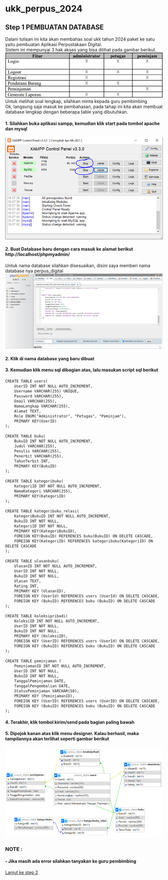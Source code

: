 # ukk_perpus_2024
## Step 1 PEMBUATAN DATABASE
Dalam tulisan ini kita akan membahas soal ukk tahun 2024 paket ke satu yaitu pembuatan Aplikasi Perpustakaan Digital.<br>
Sistem ini mempunyai 3 hak akses yang bisa dilihat pada gambar berikut.<br>
![Alt text](https://github.com/irawankilmer/ukk_perpus_2024/blob/main/img/Role.PNG) <br>
Untuk melihat soal lengkap, silahkan minta kepada guru pembimbing<br>
Ok, langsung saja masuk ke pembahasan, pada tahap ini kita akan membuat database lengkap dengan beberapa table yang dibutuhkan.

#### 1. Silahkan buka aplikasi xampp, kemudian klik start pada tombol apache dan mysql
![](https://github.com/irawankilmer/ukk_perpus_2024/blob/main/img/1.PNG)
#### 2. Buat Database baru dengan cara masuk ke alamat berikut http://localhost/phpmyadmin/
Untuk nama database silahkan disesuaikan, disini saya memberi nama database nya perpus_digital
![](https://github.com/irawankilmer/ukk_perpus_2024/blob/main/img/2.PNG)
#### 2. Klik di nama database yang baru dibuat
#### 3. Kemudian klik menu sql dibagian atas, lalu masukan script sql berikut
```
CREATE TABLE users(
    UserID INT NOT NULL AUTO_INCREMENT,
    Username VARCHAR(255) UNIQUE,
    Password VARCHAR(255),
    Email VARCHAR(255),
    NamaLengkap VARCHAR(255),
    Alamat TEXT,
    Role ENUM("Administrator", "Petugas", "Peminjam"),
    PRIMARY KEY(UserID)
);

CREATE TABLE buku(
    BukuID INT NOT NULL AUTO_INCREMENT,
    Judul VARCHAR(255),
    Penulis VARCHAR(255),
    Penerbit VARCHAR(255),
    TahunTerbit INT,
    PRIMARY KEY(BukuID)
);

CREATE TABLE kategoribuku(
    KategoriID INT NOT NULL AUTO_INCREMENT,
    NamaKategori VARCHAR(255),
    PRIMARY KEY(KategoriID)
);

CREATE TABLE kategoribuku_relasi(
    KategoriBukuID INT NOT NULL AUTO_INCREMENT,
    BukuID INT NOT NULL,
    KategoriID INT NOT NULL,
    PRIMARY KEY(KategoriBukuID),
    FOREIGN KEY(BukuID) REFERENCES buku(BukuID) ON DELETE CASCADE,
    FOREIGN KEY(KategoriID) REFERENCES kategoribuku(KategoriID) ON DELETE CASCADE
);

CREATE TABLE ulasanbuku(
    UlasanID INT NOT NULL AUTO_INCREMENT,
    UserID INT NOT NULL,
    BukuID INT NOT NULL,
    Ulasan TEXT,
    Rating INT,
    PRIMARY KEY (UlasanID),
    FOREIGN KEY (UserId) REFERENCES users (UserId) ON DELETE CASCADE,
    FOREIGN KEY (BukuID) REFERENCES buku (BukuID) ON DELETE CASCADE
);

CREATE TABLE koleksipribadi(
    KoleksiID INT NOT NULL AUTO_INCREMENT,
    UserID INT NOT NULL,
    BukuID INT NOT NULL,
    PRIMARY KEY (KoleksiID),
    FOREIGN KEY (UserID) REFERENCES users (UserId) ON DELETE CASCADE,
    FOREIGN KEY (BukuID) REFERENCES buku (BukuID) ON DELETE CASCADE
);

CREATE TABLE peminjaman (
    PeminjamanID INT NOT NULL AUTO_INCREMENT,
    UserID INT NOT NULL,
    BukuID INT NOT NULL,
    TanggalPeminjaman DATE,
    TanggalPengembalian DATE,
    StatusPeminjaman VARCHAR(50),
    PRIMARY KEY (PeminjamanID),
    FOREIGN KEY (UserID) REFERENCES users (UserID) ON DELETE CASCADE,
    FOREIGN KEY (BukuID) REFERENCES buku (BukuID) ON DELETE CASCADE
);
```

#### 4. Terakhir, klik tombol kirim/send pada bagian paling bawah
#### 5. Dipojok kanan atas klik menu designer. Kalau berhasil, maka tampilannya akan terlihat seperti gambar berikut

![Alt text](https://github.com/irawankilmer/ukk_perpus_2024/blob/main/img/database%20design.PNG)

### NOTE :
#### - Jika masih ada error silahkan tanyakan ke guru pembimbing
[Lanjut ke step 2](https://github.com/irawankilmer/ukk_perpus_2024/tree/step-2)
